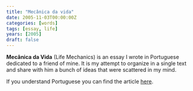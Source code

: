```yaml
---
title: "Mecânica da vida"
date: 2005-11-03T00:00:00Z
categories: [words]
tags: [essay, life]
years: [2005]
draft: false
---
```


**Mecânica da Vida** (Life Mechanics) is an essay I wrote in Portuguese dedicated to a friend of mine. It is my attempt to organize in a single text and share with him a bunch of ideas that were scattered in my mind.
<!--more-->

If you understand Portuguese you can find the article [here][1].

[1]: pdf/mecanica_da_vida-nuno_godinho-2005.pdf

